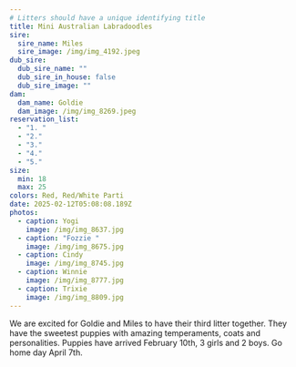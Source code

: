 ```yaml
---
# Litters should have a unique identifying title
title: Mini Australian Labradoodles
sire:
  sire_name: Miles
  sire_image: /img/img_4192.jpeg
dub_sire:
  dub_sire_name: ""
  dub_sire_in_house: false
  dub_sire_image: ""
dam:
  dam_name: Goldie
  dam_image: /img/img_8269.jpeg
reservation_list:
  - "1. "
  - "2."
  - "3."
  - "4."
  - "5."
size:
  min: 18
  max: 25
colors: Red, Red/White Parti
date: 2025-02-12T05:08:08.189Z
photos:
  - caption: Yogi
    image: /img/img_8637.jpg
  - caption: "Fozzie "
    image: /img/img_8675.jpg
  - caption: Cindy
    image: /img/img_8745.jpg
  - caption: Winnie
    image: /img/img_8777.jpg
  - caption: Trixie
    image: /img/img_8809.jpg
---
```

We are excited for Goldie and Miles to have their third litter together. They have the sweetest puppies with amazing temperaments, coats and personalities. Puppies have arrived February 10th, 3 girls and 2 boys. Go home day April 7th.